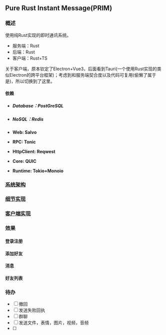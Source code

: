 ## Pure Rust Instant Message(PRIM)

### 概述

使用纯Rust实现的即时通讯系统。

- 服务端：Rust
- 后端：Rust
- 客户端：Rust+TS

关于客户端，原本钦定了Electron+Vue3，后面看到Tauri(一个使用Rust实现的类似Electron的跨平台框架)；考虑到和服务端契合度以及代码可复用(偷懒了属于是)，所以切换到了这里。

#### 依赖

- ##### Database：PostGreSQL

- ##### NoSQL：Redis

- **Web: Salvo**

- **RPC: Tonic**

- **HttpClient: Reqwest**

- **Core: QUIC**

- **Runtime: Tokio+Monoio**

### [系统架构](./doc/1.md)

### [细节实现](./doc/2.md)

### [客户端实现](./doc/3.md)

### 效果

#### 登录注册



#### 添加好友



#### 消息



#### 好友列表



### 待办

 - [ ] 撤回
 - [ ] 发送失败回执
 - [ ] 群聊
 - [ ] 发送文件，表情，图片，视频，音频
 - [ ] 
